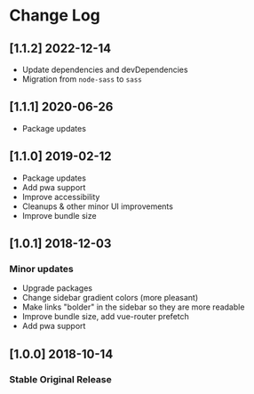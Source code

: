 # Change Log

## [1.1.2] 2022-12-14

- Update dependencies and devDependencies
- Migration from `node-sass` to `sass`

## [1.1.1] 2020-06-26

- Package updates

## [1.1.0] 2019-02-12

- Package updates
- Add pwa support
- Improve accessibility
- Cleanups & other minor UI improvements
- Improve bundle size

## [1.0.1] 2018-12-03

### Minor updates

- Upgrade packages
- Change sidebar gradient colors (more pleasant)
- Make links "bolder" in the sidebar so they are more readable
- Improve bundle size, add vue-router prefetch
- Add pwa support

## [1.0.0] 2018-10-14

### Stable Original Release
